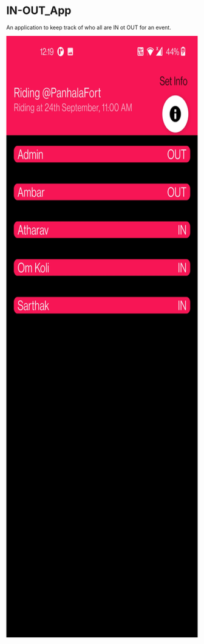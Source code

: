 # IN-OUT_App
An application to keep track of who all are IN ot OUT for an event.

<img src="https://github.com/omkoli/IN-OUT_App/blob/main/Screenshot_20220722-001935.jpg" width="720" height="1584">
